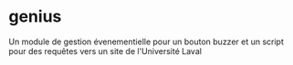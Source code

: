 # genius
Un module de gestion évenementielle pour un bouton buzzer et un script pour des requêtes vers un site de l'Université Laval
